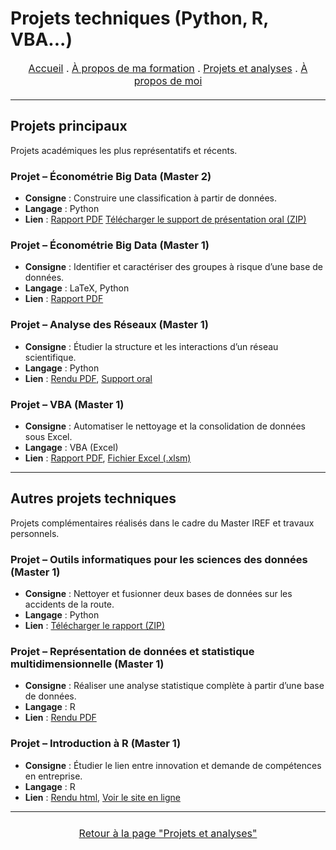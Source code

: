 # Projets techniques (Python, R, VBA...)

<nav style="text-align:center; font-size:16px; margin-bottom:20px;">
  <a href="index.html">Accueil</a> .
  <a href="matieres.html">À propos de ma formation</a> .
  <a href="projets.html">Projets et analyses</a> .
  <a href="cv.html">À propos de moi</a>
</nav>

---
## Projets principaux
Projets académiques les plus représentatifs et récents.

### Projet – Économétrie Big Data (Master 2)
- **Consigne** : Construire une classification à partir de données.
- **Langage** : Python
- **Lien** : [Rapport PDF](projets/DM1.pdf) [Télécharger le support de présentation oral (ZIP)](projets/DM1.zip)

### Projet – Économétrie Big Data (Master 1)
- **Consigne** : Identifier et caractériser des groupes à risque d’une base de données.
- **Langage** : LaTeX, Python
- **Lien** : [Rapport PDF](projets/DM_Big_Data_HAMMOUCH_Siham.pdf)

### Projet – Analyse des Réseaux (Master 1)
- **Consigne** : Étudier la structure et les interactions d’un réseau scientifique.
- **Langage** : Python
- **Lien** : [Rendu PDF](projets/HAMMOUCH_Siham.pdf), [Support oral](projets/Collaborations_scientifiques.png)

### Projet – VBA (Master 1)
- **Consigne** : Automatiser le nettoyage et la consolidation de données sous Excel.
- **Langage** : VBA (Excel)
- **Lien** : [Rapport PDF](projets/Rapport_Projet_VBA.pdf), [Fichier Excel (.xlsm)](projets/ProjetVBA.xlsm)


---

## Autres projets techniques
Projets complémentaires réalisés dans le cadre du Master IREF et travaux personnels.

### Projet – Outils informatiques pour les sciences des données (Master 1)
- **Consigne** : Nettoyer et fusionner deux bases de données sur les accidents de la route.
- **Langage** : Python
- **Lien** : [Télécharger le rapport (ZIP)](projets/outinfo.zip)


### Projet – Représentation de données et statistique multidimensionnelle (Master 1)
- **Consigne** : Réaliser une analyse statistique complète à partir d’une base de données.
- **Langage** : R
- **Lien** : [Rendu PDF](projets/projet.pdf)


### Projet – Introduction à R (Master 1)
- **Consigne** : Étudier le lien entre innovation et demande de compétences en entreprise. 
- **Langage** : R
- **Lien** : [Rendu html](projets/ProjetR.html), [Voir le site en ligne](https://ir24-m.github.io/SiteR/index.html)

___


<p style="text-align:center; font-size:16px; margin:24px 0;">
  <a href="projets.html"> Retour à la page "Projets et analyses"</a>
</p>
